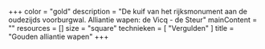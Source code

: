 +++
color = "gold"
description = "De kuif van het rijksmonument aan de oudezijds voorburgwal. Alliantie wapen: de Vicq - de Steur"
mainContent = ""
resources = []
size = "square"
technieken = [
  "Vergulden"
]
title = "Gouden alliantie wapen"
+++
